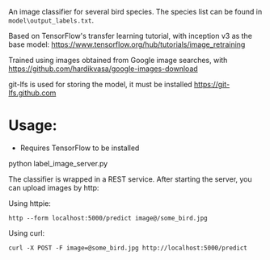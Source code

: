 An image classifier for several bird species. The species list can be found in `model\output_labels.txt`.

Based on TensorFlow's transfer learning tutorial, with inception v3 as the base model: https://www.tensorflow.org/hub/tutorials/image_retraining

Trained using images obtained from Google image searches, with https://github.com/hardikvasa/google-images-download

git-lfs is used for storing the model, it must be installed https://git-lfs.github.com

Usage:
======

* Requires TensorFlow to be installed

python label_image_server.py


The classifier is wrapped in a REST service. After starting the server, you
can upload images by http:

Using httpie:

`http --form localhost:5000/predict image@/some_bird.jpg`

Using curl:

`curl -X POST -F image=@some_bird.jpg http://localhost:5000/predict`

